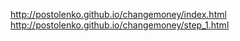 http://postolenko.github.io/changemoney/index.html
http://postolenko.github.io/changemoney/step_1.html
